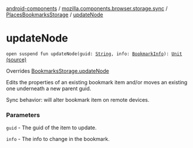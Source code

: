 [android-components](../../index.md) / [mozilla.components.browser.storage.sync](../index.md) / [PlacesBookmarksStorage](index.md) / [updateNode](./update-node.md)

# updateNode

`open suspend fun updateNode(guid: `[`String`](https://kotlinlang.org/api/latest/jvm/stdlib/kotlin/-string/index.html)`, info: `[`BookmarkInfo`](../../mozilla.components.concept.storage/-bookmark-info/index.md)`): `[`Unit`](https://kotlinlang.org/api/latest/jvm/stdlib/kotlin/-unit/index.html) [(source)](https://github.com/mozilla-mobile/android-components/blob/master/components/browser/storage-sync/src/main/java/mozilla/components/browser/storage/sync/PlacesBookmarksStorage.kt#L142)

Overrides [BookmarksStorage.updateNode](../../mozilla.components.concept.storage/-bookmarks-storage/update-node.md)

Edits the properties of an existing bookmark item and/or moves an existing one underneath a new parent guid.

Sync behavior: will alter bookmark item on remote devices.

### Parameters

`guid` - The guid of the item to update.

`info` - The info to change in the bookmark.